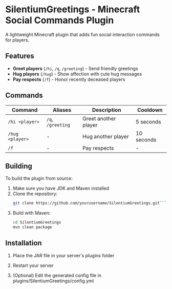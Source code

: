 # SilentiumGreetings - Minecraft Social Commands Plugin

A lightweight Minecraft plugin that adds fun social interaction commands for players.

## Features

- **Greet players** (`/hi`, `/q`, `/greeting`) - Send friendly greetings
- **Hug players** (`/hug`) - Show affection with cute hug messages
- **Pay respects** (`/f`) - Honor recently deceased players

## Commands

| Command | Aliases | Description | Cooldown |
|---------|---------|-------------|----------|
| `/hi <player>` | `/q`, `/greeting` | Greet another player | 5 seconds |
| `/hug <player>` | - | Hug another player | 10 seconds |
| `/f` | - | Pay respects | - |

## Building

To build the plugin from source:

1. Make sure you have JDK and Maven installed
2. Clone the repository:
   ```sh
   git clone https://github.com/yourusername/SilentiumGreetings.git```

3. Build with Maven:
    ```sh
    cd SilentiumGreetings
    mvn clean package
    ```

## Installation

1. Place the JAR file in your server's plugins folder

2. Restart your server

3. (Optional) Edit the generated config file in plugins/SilentiumGreetings/config.yml